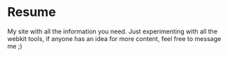 # Resume
My site with all the information you need. 
Just experimenting with all the webkit tools, if anyone has an idea for more content, feel free to message me ;)
